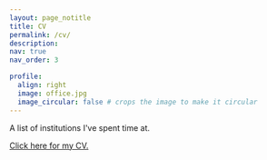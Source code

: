 ```yaml
---
layout: page_notitle
title: CV
permalink: /cv/
description: 
nav: true
nav_order: 3

profile:
  align: right
  image: office.jpg
  image_circular: false # crops the image to make it circular
---
```


A list of institutions I've spent time at. 

[Click here for my CV.](https://temuulun.github.io/assets/pdf/CV_Temulun.pdf)
